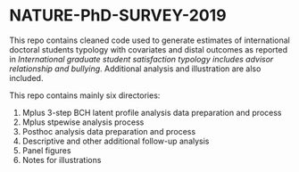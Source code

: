 # NATURE-PhD-SURVEY-2019
This repo contains cleaned code used to generate estimates of international doctoral students typology with covariates and distal outcomes as reported in *International graduate student satisfaction typology includes advisor relationship and bullying*. Additional analysis and illustration are also included.

This repo contains mainly six directories:

1. Mplus 3-step BCH latent profile analysis data preparation and process
2. Mplus stpewise analysis process
3. Posthoc analysis data preparation and process
4. Descriptive and other additional follow-up analysis
5. Panel figures
6. Notes for illustrations

